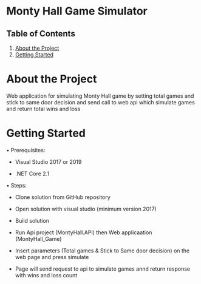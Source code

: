 # Monty Hall Game Simulator

## Table of Contents
1. [About the Project](#about-the-project)
1. [Getting Started](#getting-started)

# About the Project
Web application for simulating Monty Hall game by setting total games and stick to same door decision and send call to web api which simulate games and return total wins and loss

# Getting Started
•	Prerequisites:

  -	Visual Studio 2017 or 2019
  
  -	.NET Core 2.1
  
•	Steps:
  
  -	Clone solution from GitHub repository
  
  -	Open solution with visual studio (minimum version 2017)
  
  -	Build solution 
  
  - Run Api project (MontyHall.API) then Web applicaation (MontyHall_Game)
  
  - Insert parameters (Total games & Stick to Same door decision) on the web page and press simulate
  
  - Page will send request to api to simulate games annd return response with wins and loss count
  

